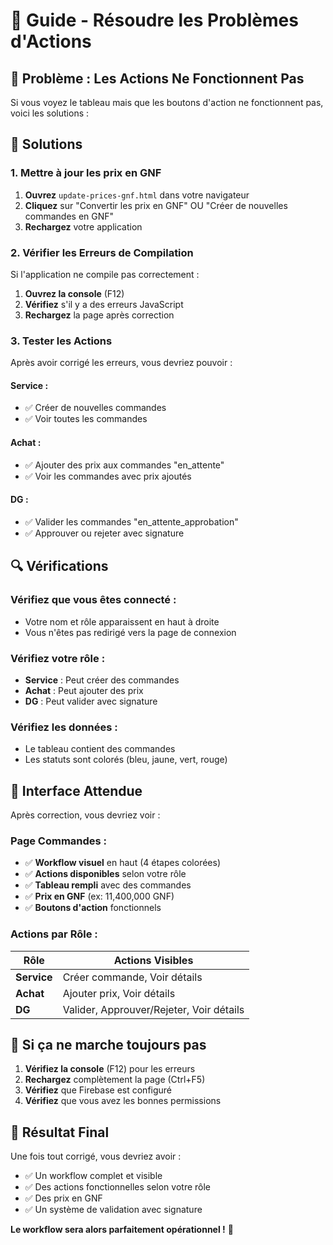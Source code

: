 # 🔧 Guide - Résoudre les Problèmes d'Actions

## 🎯 Problème : Les Actions Ne Fonctionnent Pas

Si vous voyez le tableau mais que les boutons d'action ne fonctionnent pas, voici les solutions :

## 🚀 Solutions

### 1. **Mettre à jour les prix en GNF**

1. **Ouvrez** `update-prices-gnf.html` dans votre navigateur
2. **Cliquez** sur "Convertir les prix en GNF" OU "Créer de nouvelles commandes en GNF"
3. **Rechargez** votre application

### 2. **Vérifier les Erreurs de Compilation**

Si l'application ne compile pas correctement :

1. **Ouvrez la console** (F12)
2. **Vérifiez** s'il y a des erreurs JavaScript
3. **Rechargez** la page après correction

### 3. **Tester les Actions**

Après avoir corrigé les erreurs, vous devriez pouvoir :

#### **Service** :
- ✅ Créer de nouvelles commandes
- ✅ Voir toutes les commandes

#### **Achat** :
- ✅ Ajouter des prix aux commandes "en_attente"
- ✅ Voir les commandes avec prix ajoutés

#### **DG** :
- ✅ Valider les commandes "en_attente_approbation"
- ✅ Approuver ou rejeter avec signature

## 🔍 Vérifications

### Vérifiez que vous êtes connecté :
- Votre nom et rôle apparaissent en haut à droite
- Vous n'êtes pas redirigé vers la page de connexion

### Vérifiez votre rôle :
- **Service** : Peut créer des commandes
- **Achat** : Peut ajouter des prix
- **DG** : Peut valider avec signature

### Vérifiez les données :
- Le tableau contient des commandes
- Les statuts sont colorés (bleu, jaune, vert, rouge)

## 🎨 Interface Attendue

Après correction, vous devriez voir :

### Page Commandes :
- ✅ **Workflow visuel** en haut (4 étapes colorées)
- ✅ **Actions disponibles** selon votre rôle
- ✅ **Tableau rempli** avec des commandes
- ✅ **Prix en GNF** (ex: 11,400,000 GNF)
- ✅ **Boutons d'action** fonctionnels

### Actions par Rôle :

| Rôle | Actions Visibles |
|------|------------------|
| **Service** | Créer commande, Voir détails |
| **Achat** | Ajouter prix, Voir détails |
| **DG** | Valider, Approuver/Rejeter, Voir détails |

## 🚨 Si ça ne marche toujours pas

1. **Vérifiez la console** (F12) pour les erreurs
2. **Rechargez** complètement la page (Ctrl+F5)
3. **Vérifiez** que Firebase est configuré
4. **Vérifiez** que vous avez les bonnes permissions

## 🎉 Résultat Final

Une fois tout corrigé, vous devriez avoir :
- ✅ Un workflow complet et visible
- ✅ Des actions fonctionnelles selon votre rôle
- ✅ Des prix en GNF
- ✅ Un système de validation avec signature

**Le workflow sera alors parfaitement opérationnel !** 🚀
